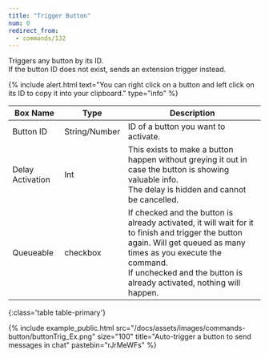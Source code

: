 ```yaml
---
title: "Trigger Button"
num: 0
redirect_from:
  - commands/132
---
```


Triggers any button by its ID.\
If the button ID does not exist, sends an extension trigger instead.

{% include alert.html text="You can right click on a button and left click on its ID to copy it into your clipboard." type="info" %} 

| Box Name | Type | Description | 
|-------|--------|--------
|Button ID|	String/Number	|ID of a button you want to activate.
|Delay Activation|	Int|	This exists to make a button happen without greying it out in case the button is showing valuable info.<br/> The delay is hidden and cannot be cancelled.
|Queueable|	checkbox	| If checked and the button is already activated, it will wait for it to finish and trigger the button again. Will get queued as many times as you execute the command. <br/> If unchecked and the button is already activated, nothing will happen.
{:class='table table-primary'}

{% include example_public.html src="/docs/assets/images/commands-button/buttonTrig_Ex.png" size="100" title="Auto-trigger a button to send messages in chat" pastebin="rJrMeWFs" %}






